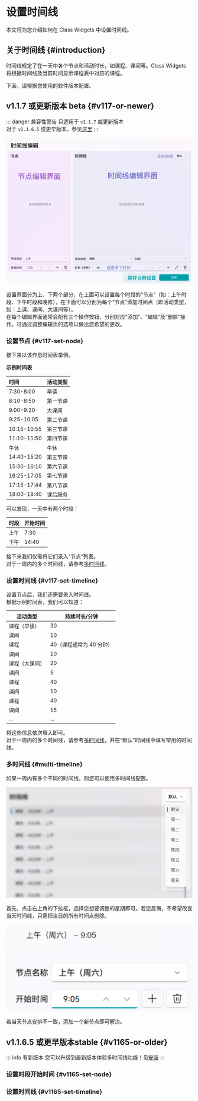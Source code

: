 # 设置时间线
本文将为您介绍如何在 Class Widgets 中设置时间线。
## 关于时间线 {#introduction}
时间线规定了在一天中各个节点和活动时长，如课程、课间等。Class Widgets 将根据时间线及当前时间显示课程表中对应的课程。

下面，请根据您使用的软件版本配置。
## v1.1.7 或更新版本 <Badge type="warning">beta</Badge> {#v117-or-newer}
::: danger 兼容性警告
只适用于 `v1.1.7` 或更新版本  
对于 `v1.1.6.5` 或更早版本，参见[这里](#v1165-or-older)
:::

![时间线编辑页面](ui.png)
  
设置界面分为上、下两个部分，在上面可以设置每个时段的“节点”（如：上午时段、下午时段和晚修），在下面可以分别为每个“节点”添加时间点（即活动类型，如：上课、课间、大课间等）。  
在每个编辑界面通常会配有三个操作按钮，分别对应“添加”、“编辑”及“删除”操作。可通过调整编辑页的选项以做出您希望的更改。
### 设置节点 {#v117-set-node}
接下来以该作息时间表举例。  

**示例时间表**

时间|活动类型
:-|:-
7:30-8:00|早读
8:10-8:50|第一节课
9:00-9:20|大课间
9:25-10:05|第二节课
10:15-10:55|第三节课
11:10-11:50|第四节课
午休|午休
14:40-15:20|第五节课
15:30-16:10|第六节课
16:25-17:05|第七节课
17:15-17:44|第八节课
18:00-18:40|课后服务


可以发现，一天中有两个时段：

时段|开始时间
:-|:-
上午|7:30
下午|14:40

接下来我们仅需将它们录入“节点”列表。  
对于一周内的多个时间线，请参考[多时间线](#multi-timeline)。

### 设置时间线 {#v117-set-timeline}
设置节点后，我们还需要录入时间线。  
根据示例时间表，我们可以知道：

活动类型|持续时长/分钟
-|-
课程（早读）|30
课间|10
课程|40（课程通常为 40 分钟）
课间|10
课程（大课间）|20
课间|5
课程|40
课间|10
课程|40
课间|15
...|...

将这些信息依次填入即可。  
对于一周内的多个时间线，请参考[多时间线](#multi-timeline)，并在“默认”时间线中填写常用的时间线。
### 多时间线 {#multi-timeline}
如果一周内有多个不同的时间线，则您可以使用多时间线配置。

![](multi-tl.png)

首先，点击右上角的下拉框，选择您想要调整的星期即可。若您反悔，不希望改变当天时间线，只需把当日的所有时间点删除。

![](multi-tl-node.png) 

若当天节点安排不一致，添加一个新节点即可解决。
## v1.1.6.5 或更早版本<Badge type="info">stable</Badge> {#v1165-or-older}
::: info 有新版本
您可以升级到最新版本体验多时间线功能！见[安装](/guide/install)
:::
### 设置时段开始时间 {#v1165-set-node}
### 设置时间线 {#v1165-set-timeline}